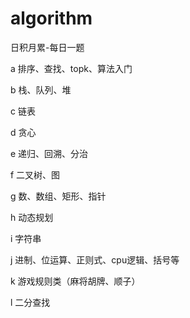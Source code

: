 # algorithm
日积月累-每日一题

a 排序、查找、topk、算法入门

b 栈、队列、堆

c 链表

d 贪心

e 递归、回溯、分治

f 二叉树、图

g 数、数组、矩形、指针

h 动态规划

i 字符串

j 进制、位运算、正则式、cpu逻辑、括号等

k 游戏规则类（麻将胡牌、顺子）

l 二分查找
